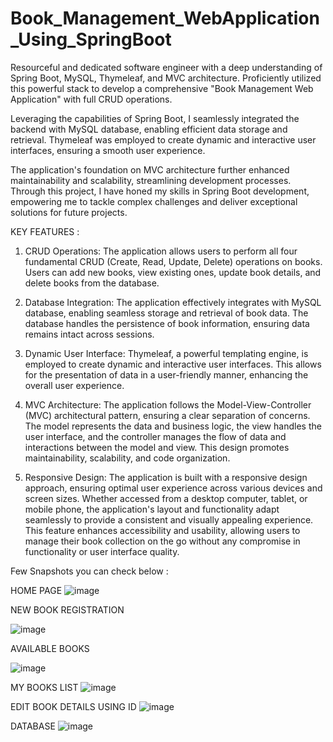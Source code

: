 # Book_Management_WebApplication_Using_SpringBoot
Resourceful and dedicated software engineer with a deep understanding of Spring Boot, MySQL, Thymeleaf, and MVC architecture. Proficiently utilized this powerful stack to develop a comprehensive "Book Management Web Application" with full CRUD operations. 

Leveraging the capabilities of Spring Boot, I seamlessly integrated the backend with MySQL database, enabling efficient data storage and retrieval. Thymeleaf was employed to create dynamic and interactive user interfaces, ensuring a smooth user experience. 

The application's foundation on MVC architecture further enhanced maintainability and scalability, streamlining development processes. Through this project, I have honed my skills in Spring Boot development, empowering me to tackle complex challenges and deliver exceptional solutions for future projects.

KEY FEATURES : 
1. CRUD Operations: The application allows users to perform all four fundamental CRUD (Create, Read, Update, Delete) operations on books. Users can add new books, view existing ones, update book details, and delete books from the database.

2. Database Integration: The application effectively integrates with MySQL database, enabling seamless storage and retrieval of book data. The database handles the persistence of book information, ensuring data remains intact across sessions.

3. Dynamic User Interface: Thymeleaf, a powerful templating engine, is employed to create dynamic and interactive user interfaces. This allows for the presentation of data in a user-friendly manner, enhancing the overall user experience.

4. MVC Architecture: The application follows the Model-View-Controller (MVC) architectural pattern, ensuring a clear separation of concerns. The model represents the data and business logic, the view handles the user interface, and the controller manages the flow of data and interactions between the model and view. This design promotes maintainability, scalability, and code organization.

5. Responsive Design: The application is built with a responsive design approach, ensuring optimal user experience across various devices and screen sizes. Whether accessed from a desktop computer, tablet, or mobile phone, the application's layout and functionality adapt seamlessly to provide a consistent and visually appealing experience. This feature enhances accessibility and usability, allowing users to manage their book collection on the go without any compromise in functionality or user interface quality.

   
Few Snapshots you can check below :

HOME PAGE
![image](https://github.com/SHIVAM-MAHTO-09/Book_Management_WebApplication_Using_SpringBoot/assets/123778173/d0acdb9e-6d17-4933-8420-ca50c5c710eb)

NEW BOOK REGISTRATION

![image](https://github.com/SHIVAM-MAHTO-09/Book_Management_WebApplication_Using_SpringBoot/assets/123778173/b33c324a-da7e-439c-81bf-32604d6c43e7)

AVAILABLE BOOKS

![image](https://github.com/SHIVAM-MAHTO-09/Book_Management_WebApplication_Using_SpringBoot/assets/123778173/ccea2306-8e61-4e38-833e-fe75b016a72e)

MY BOOKS LIST
![image](https://github.com/SHIVAM-MAHTO-09/Book_Management_WebApplication_Using_SpringBoot/assets/123778173/16990571-c69e-41fd-8d4d-35f176862561)

EDIT BOOK DETAILS USING ID
![image](https://github.com/SHIVAM-MAHTO-09/Book_Management_WebApplication_Using_SpringBoot/assets/123778173/0a4a97e9-5e5c-46b6-987e-a5207ab61f89)

DATABASE
![image](https://github.com/SHIVAM-MAHTO-09/Book_Management_WebApplication_Using_SpringBoot/assets/123778173/5a33efd8-d48e-4279-903f-0afec645c66f)
